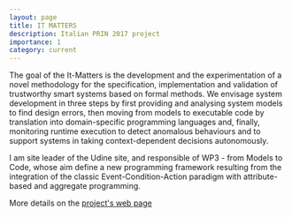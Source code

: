 ```yaml
---
layout: page
title: IT MATTERS
description: Italian PRIN 2017 project
importance: 1
category: current
---
```


The goal of the It-Matters is the development and the experimentation of a novel methodology for the specification, implementation and validation of trustworthy smart systems based on formal methods. We envisage system development in three steps by first providing and analysing system models to find design errors, then moving from models to executable code by translation into domain-specific programming languages and, finally, monitoring runtime execution to detect anomalous behaviours and to support systems in taking context-dependent decisions autonomously. 

I am site leader of the Udine site, and responsible of WP3 - from Models to Code, whose aim define a new programming framework resulting from the integration of the classic Event-Condition-Action paradigm with attribute-based and aggregate programming.

More details on the [project's web page](http://itmatters.imtlucca.it)